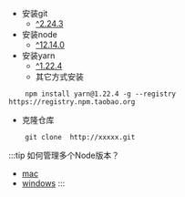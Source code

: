 
* 安装git
    * [^2.24.3](https://git-scm.com/downloads)
* 安装node
    * [^12.14.0](https://npm.taobao.org/mirrors/node/v12.14.0/)
* 安装yarn
    * [^1.22.4](https://yarnpkg.com/zh-Hans/docs/install)
    * 其它方式安装 

```shell
    npm install yarn@1.22.4 -g --registry https://registry.npm.taobao.org
```

* 克隆仓库

``` shell
    git clone  http://xxxxx.git
```


:::tip
如何管理多个Node版本？
* [mac](https://github.com/tj/n)
* [windows](https://github.com/coreybutler/nvm-windows/releases)
:::
